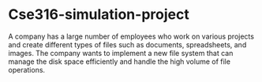 # Cse316-simulation-project
 A company has a large number of employees who work on various projects  and create different types of files such as documents, spreadsheets, and images. The  company wants to implement a new file system that can manage the disk space efficiently  and handle the high volume of file operations.
